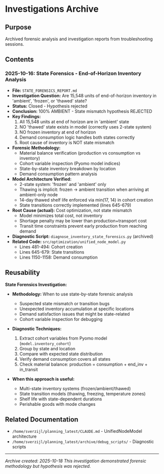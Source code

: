 # Investigations Archive

## Purpose
Archived forensic analysis and investigation reports from troubleshooting sessions.

## Contents

### 2025-10-16: State Forensics - End-of-Horizon Inventory Analysis
- **File:** `STATE_FORENSICS_REPORT.md`
- **Investigation Question:** Are 15,548 units of end-of-horizon inventory in 'ambient', 'frozen', or 'thawed' state?
- **Status:** Closed - Hypothesis rejected
- **Conclusion:** 100% AMBIENT - State mismatch hypothesis REJECTED
- **Key Findings:**
  1. All 15,548 units at end of horizon are in 'ambient' state
  2. NO 'thawed' state exists in model (correctly uses 2-state system)
  3. NO frozen inventory at end of horizon
  4. Demand consumption logic handles both states correctly
  5. Root cause of inventory is NOT state mismatch
- **Forensic Methodology:**
  - Material balance verification (production vs consumption vs inventory)
  - Cohort variable inspection (Pyomo model indices)
  - State-by-state inventory breakdown by location
  - Demand consumption pattern analysis
- **Model Architecture Verified:**
  - 2-state system: 'frozen' and 'ambient' only
  - Thawing is implicit: frozen → ambient transition when arriving at ambient-only node
  - 14-day thawed shelf life enforced via min(17, 14) in cohort creation
  - State transitions correctly implemented (lines 645-679)
- **Root Cause (actual):** Cost optimization, not state mismatch
  - Model minimizes total cost, not inventory
  - Shortage penalty may be lower than production+transport cost
  - Transit time constraints prevent early production from reaching demand
- **Diagnostic Script:** `diagnose_inventory_state_forensics.py` (archived)
- **Related Code:** `src/optimization/unified_node_model.py`
  - Lines 481-494: Cohort creation
  - Lines 645-679: State transitions
  - Lines 1150-1158: Demand consumption

## Reusability

**State Forensics Investigation:**
- **Methodology:** When to use state-by-state forensic analysis
  - Suspected state mismatch or transition bugs
  - Unexpected inventory accumulation at specific locations
  - Demand satisfaction issues that might be state-related
  - Cohort variable inspection for debugging

- **Diagnostic Techniques:**
  1. Extract cohort variables from Pyomo model (`model.inventory_cohort`)
  2. Group by state and location
  3. Compare with expected state distribution
  4. Verify demand consumption covers all states
  5. Check material balance: production = consumption + end_inv + in_transit

- **When this approach is useful:**
  - Multi-state inventory systems (frozen/ambient/thawed)
  - State transition models (thawing, freezing, temperature zones)
  - Shelf life with state-dependent durations
  - Perishable goods with mode changes

## Related Documentation
- `/home/sverzijl/planning_latest/CLAUDE.md` - UnifiedNodeModel architecture
- `/home/sverzijl/planning_latest/archive/debug_scripts/` - Diagnostic scripts

---
*Archive created: 2025-10-18*
*This investigation demonstrated forensic methodology but hypothesis was rejected.*
